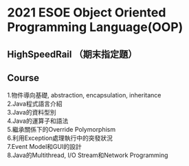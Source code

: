 # 2021 ESOE Object Oriented Programming Language(OOP)
## HighSpeedRail （期末指定題）


## Course

1.物件導向基礎, abstraction, encapsulation, inheritance <br>
2.Java程式語言介紹<br>
3.Java的資料型別<br>
4.Java的運算子和語法<br>
5.繼承關係下的Override Polymorphism<br>
6.利用Exception處理執行中的突發狀況<br>
7.Event Model和GUI的設計<br>
8.Java的Multithread, I/O Stream和Network Programming <br>
